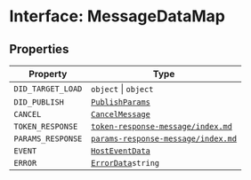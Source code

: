 # Interface: MessageDataMap

## Properties

| Property          | Type                                                                               |
| ----------------- | ---------------------------------------------------------------------------------- |
| `DID_TARGET_LOAD` | `object` \| `object`                                                               |
| `DID_PUBLISH`     | [`PublishParams`](../../../types/PublishParams.types/interfaces/publish-params.md) |
| `CANCEL`          | [`CancelMessage`](cancel-message/index.md)                                         |
| `TOKEN_RESPONSE`  | [`token-response-message/index.md`](token-response-message/index.md.md)            |
| `PARAMS_RESPONSE` | [`params-response-message/index.md`](params-response-message/index.md.md)          |
| `EVENT`           | [`HostEventData`](../../MessageData.types/interfaces/host-event-data/index.md)     |
| `ERROR`           | [`ErrorData`](../../../error/ErrorData/interfaces/error-data/index.md)`string`     |
